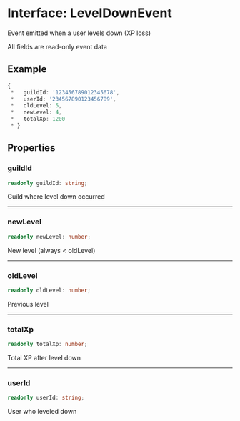 # Interface: LevelDownEvent

Event emitted when a user levels down (XP loss)

 All fields are read-only event data

## Example

```ts
{
 *   guildId: '123456789012345678',
 *   userId: '234567890123456789',
 *   oldLevel: 5,
 *   newLevel: 4,
 *   totalXp: 1200
 * }
```

## Properties

### guildId

```ts
readonly guildId: string;
```

Guild where level down occurred

***

### newLevel

```ts
readonly newLevel: number;
```

New level (always < oldLevel)

***

### oldLevel

```ts
readonly oldLevel: number;
```

Previous level

***

### totalXp

```ts
readonly totalXp: number;
```

Total XP after level down

***

### userId

```ts
readonly userId: string;
```

User who leveled down
